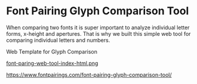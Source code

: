 # Font Pairing Glyph Comparison Tool

When comparing two fonts it is super important to analyze individual letter forms, x-height and apertures. That is why we built this simple web tool for comparing individual letters and numbers.

Web Template for Glyph Comparison

[font-paring-web-tool-index-html.png]()

https://www.fontpairings.com/font-pairing-glyph-comparison-tool/
